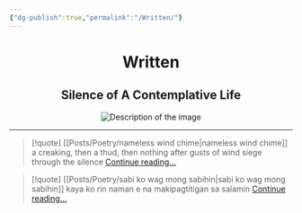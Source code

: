 ```yaml
---
{"dg-publish":true,"permalink":"/Written/"}
---
```


<div style="text-align: center;">
    <h1>Written</h1>
    <h2>Silence of A Contemplative Life</h2>
    <img src="https://i.imgur.com/GJUcqac_d.jpg?maxwidth=520&shape=thumb&fidelity=high" alt="Description of the image" style="max-width: 100%; height: auto;">
</div>
<hr>

>[!quote] [[Posts/Poetry/nameless wind chime\|nameless wind chime]]
>a creaking, then a thud, then nothing
after gusts of wind siege through the silence
[Continue reading...](https://circumscribedman.xyz/historical/09-poetry/0001-nameless-wind-chime/)

>[!quote] [[Posts/Poetry/sabi ko wag mong sabihin\|sabi ko wag mong sabihin]]
>kaya ko rin naman e
na makipagtitigan sa salamin
[Continue reading...](https://circumscribedman.xyz/historical/09-poetry/0002-sabi-ko-wag-mong-sabihin/)
